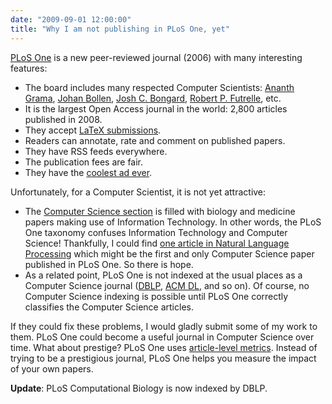 ```yaml
---
date: "2009-09-01 12:00:00"
title: "Why I am not publishing in PLoS One, yet"
---
```




[PLoS One](http://www.plosone.org/home.action) is a new peer-reviewed journal (2006) with many interesting features:

- The board includes many respected Computer Scientists: [Ananth Grama](http://dblp.uni-trier.de/pers/hd/g/Grama:Ananth.html), [Johan Bollen](http://dblp.uni-trier.de/pers/hd/b/Bollen:Johan.html), [Josh C. Bongard](http://dblp.uni-trier.de/pers/hd/b/Bongard:Josh_C=.html), [Robert P. Futrelle](http://dblp.uni-trier.de/pers/hd/f/Futrelle:Robert_P=.html), etc.
- It is the largest Open Access journal in the world: 2,800 articles published in 2008.
- They accept [LaTeX submissions](http://journals.plos.org/plosone/s/latex).
- Readers can annotate, rate and comment on published papers.
- They have RSS feeds everywhere.
- The publication fees are fair.
- They have the [coolest ad ever](https://www.youtube.com/watch?v=mBmsLHa83vo).


Unfortunately, for a Computer Scientist, it is not yet attractive:

- The [Computer Science section](http://www.plosone.org/article/browse.action?catName=Computer+Science&amp;field=) is filled with biology and medicine papers making use of Information Technology. In other words, the PLoS One taxonomy  confuses Information Technology and Computer Science! Thankfully, I could find [one article in Natural Language Processing](http://journals.plos.org/plosone/article?id=10.1371/journal.pone.0005372) which might be the first and only Computer Science paper published in PLoS One. So there is hope.
- As a related point, PLoS One is not indexed at the usual places as a Computer Science journal ([DBLP](http://www.informatik.uni-trier.de/~ley/db/), [ACM DL](http://dl.acm.org/dl.cfm), and so on). Of course, no Computer Science indexing is possible until PLoS One correctly classifies the Computer Science articles.


If they could fix these problems, I would gladly submit some of my work to them. PLoS One could become a useful journal in Computer Science over time. What about prestige? PLoS One uses [article-level metrics](http://blogs.plos.org/everyone/2009/05/27/article-level-metrics-at-plos/). Instead of trying to be a prestigious journal, PLoS One helps you measure the impact of your own papers.


__Update__: PLoS Computational Biology is now indexed by DBLP.

